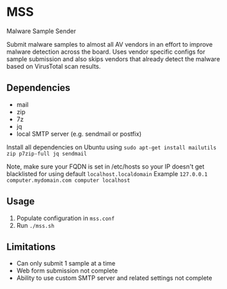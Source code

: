 # MSS
Malware Sample Sender

Submit malware samples to almost all AV vendors in an effort to improve malware detection across the board.
Uses vendor specific configs for sample submission and also skips vendors that already detect the malware based on VirusTotal scan results.

## Dependencies
* mail
* zip
* 7z
* jq
* local SMTP server (e.g. sendmail or postfix)

Install all dependencies on Ubuntu using `sudo apt-get install mailutils zip p7zip-full jq sendmail`

Note, make sure your FQDN is set in /etc/hosts so your IP doesn't get blacklisted for using default `localhost.localdomain`
Example `127.0.0.1	computer.mydomain.com computer localhost`

## Usage
1. Populate configuration in `mss.conf`
2. Run `./mss.sh`

## Limitations
* Can only submit 1 sample at a time
* Web form submission not complete
* Ability to use custom SMTP server and related settings not complete